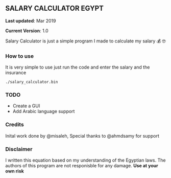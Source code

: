 ## SALARY CALCULATOR EGYPT 
**Last updated**: Mar 2019

**Current Version**: 1.0

Salary Calculator is just a simple program I made to calculate my salary :moneybag: :nerd_face:

### How to use
It is very simple to use just run the code and enter the salary and the insurance
```
./salary_calculator.bin
```

### TODO
 * Create a GUI
 * Add Arabic language support

### Credits 
Inital work done by @misaleh, Special thanks to @ahmdsamy for support
 
### Disclaimer
I written this equation based on my understanding of the Egyptian laws. The authors of this program are not responisble for any damage. **Use at your own risk**
